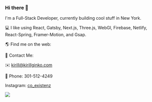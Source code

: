### Hi there 👋

I'm a Full-Stack Developer, currently building cool stuff in New York.

💻 I like using React, Gatsby, Next.js, Three.js, WebGl, Firebase, Netlify, React-Spring, Framer-Motion, and Gsap.  

🌎 Find me on the web:

🤝 Contact Me:

✉️ kirill@kirillginko.com

📱 Phone: 301-512-4249

Instagram: <a href="http://www.instagram.com/co_existenz">co_existenz</a>

<img src="https://user-images.githubusercontent.com/53977030/136893311-83bf7aae-f03b-42f0-8601-d9ab14a09052.gif">
